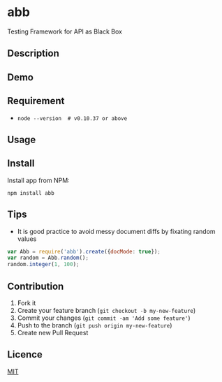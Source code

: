 abb
===

Testing Framework for API as Black Box

## Description

## Demo

## Requirement
* `node --version  # v0.10.37 or above`

## Usage

## Install
Install app from NPM:

```shell
npm install abb
```

## Tips
* It is good practice to avoid messy document diffs by fixating random values
```js
var Abb = require('abb').create({docMode: true});
var random = Abb.random();
random.integer(1, 100);
```

## Contribution

1. Fork it
2. Create your feature branch (`git checkout -b my-new-feature`)
3. Commit your changes (`git commit -am 'Add some feature'`)
4. Push to the branch (`git push origin my-new-feature`)
5. Create new Pull Request

## Licence

[MIT](https://github.com/tcnksm/tool/blob/master/LICENCE)

